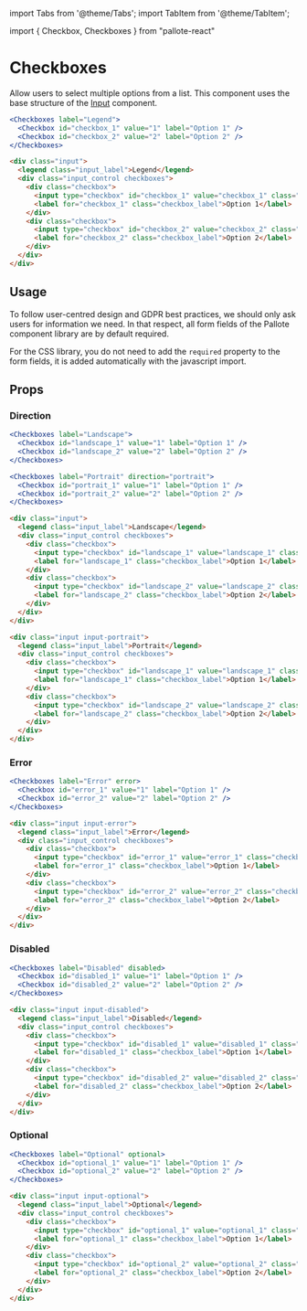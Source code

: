 ---
---
import Tabs from '@theme/Tabs';
import TabItem from '@theme/TabItem';

import { Checkbox, Checkboxes } from "pallote-react"

# Checkboxes

Allow users to select multiple options from a list. This component uses the base structure of the [Input](/docs/components/input) component.

<div class="docs_block">
  <Checkboxes label="Legend">
    <Checkbox id="checkbox_1" value="1" label="Option 1" />
    <Checkbox id="checkbox_2" value="2" label="Option 2" />
  </Checkboxes>
</div>

<Tabs groupId="package" queryString>
  <TabItem value="react" label="React">

```jsx
<Checkboxes label="Legend">
  <Checkbox id="checkbox_1" value="1" label="Option 1" />
  <Checkbox id="checkbox_2" value="2" label="Option 2" />
</Checkboxes>
```
  </TabItem>
  <TabItem value="css" label="CSS">

```html
<div class="input">
  <legend class="input_label">Legend</legend>
  <div class="input_control checkboxes">
    <div class="checkbox">
      <input type="checkbox" id="checkbox_1" value="checkbox_1" class="checkbox_control" />
      <label for="checkbox_1" class="checkbox_label">Option 1</label>
    </div>
    <div class="checkbox">
      <input type="checkbox" id="checkbox_2" value="checkbox_2" class="checkbox_control" />
      <label for="checkbox_2" class="checkbox_label">Option 2</label>
    </div>
  </div>
</div>
```
  </TabItem>
</Tabs>

## Usage

To follow user-centred design and GDPR best practices, we should only ask users for information we need. In that respect, all form fields of the Pallote component library are by default required.

For the CSS library, you do not need to add the `required` property to the form fields, it is added automatically with the javascript import.

## Props

### Direction

<div class="docs_block">
  <Checkboxes label="Landscape">
    <Checkbox id="landscape_1" value="1" label="Option 1" />
    <Checkbox id="landscape_2" value="2" label="Option 2" />
  </Checkboxes>
  <Checkboxes label="Portrait" direction="portrait">
    <Checkbox id="portrait_1" value="1" label="Option 1" />
    <Checkbox id="portrait_2" value="2" label="Option 2" />
  </Checkboxes>
</div>

<Tabs groupId="package" queryString>
  <TabItem value="react" label="React">

```jsx
<Checkboxes label="Landscape">
  <Checkbox id="landscape_1" value="1" label="Option 1" />
  <Checkbox id="landscape_2" value="2" label="Option 2" />
</Checkboxes>

<Checkboxes label="Portrait" direction="portrait">
  <Checkbox id="portrait_1" value="1" label="Option 1" />
  <Checkbox id="portrait_2" value="2" label="Option 2" />
</Checkboxes>
```
  </TabItem>
  <TabItem value="css" label="CSS">

```html
<div class="input">
  <legend class="input_label">Landscape</legend>
  <div class="input_control checkboxes">
    <div class="checkbox">
      <input type="checkbox" id="landscape_1" value="landscape_1" class="checkbox_control" />
      <label for="landscape_1" class="checkbox_label">Option 1</label>
    </div>
    <div class="checkbox">
      <input type="checkbox" id="landscape_2" value="landscape_2" class="checkbox_control" />
      <label for="landscape_2" class="checkbox_label">Option 2</label>
    </div>
  </div>
</div>

<div class="input input-portrait">
  <legend class="input_label">Portrait</legend>
  <div class="input_control checkboxes">
    <div class="checkbox">
      <input type="checkbox" id="landscape_1" value="landscape_1" class="checkbox_control" />
      <label for="landscape_1" class="checkbox_label">Option 1</label>
    </div>
    <div class="checkbox">
      <input type="checkbox" id="landscape_2" value="landscape_2" class="checkbox_control" />
      <label for="landscape_2" class="checkbox_label">Option 2</label>
    </div>
  </div>
</div>
```
  </TabItem>
</Tabs>

### Error

<div class="docs_block">
  <Checkboxes label="Error" error>
    <Checkbox id="error_1" value="1" label="Option 1" />
    <Checkbox id="error_2" value="2" label="Option 2" />
  </Checkboxes>
</div>

<Tabs groupId="package" queryString>
  <TabItem value="react" label="React">

```jsx
<Checkboxes label="Error" error>
  <Checkbox id="error_1" value="1" label="Option 1" />
  <Checkbox id="error_2" value="2" label="Option 2" />
</Checkboxes>
```
  </TabItem>
  <TabItem value="css" label="CSS">

```html
<div class="input input-error">
  <legend class="input_label">Error</legend>
  <div class="input_control checkboxes">
    <div class="checkbox">
      <input type="checkbox" id="error_1" value="error_1" class="checkbox_control" />
      <label for="error_1" class="checkbox_label">Option 1</label>
    </div>
    <div class="checkbox">
      <input type="checkbox" id="error_2" value="error_2" class="checkbox_control" />
      <label for="error_2" class="checkbox_label">Option 2</label>
    </div>
  </div>
</div>
```
  </TabItem>
</Tabs>

### Disabled

<div class="docs_block">
  <Checkboxes label="Disabled" disabled>
    <Checkbox id="disabled_1" value="1" label="Option 1" />
    <Checkbox id="disabled_2" value="2" label="Option 2" />
  </Checkboxes>
</div>

<Tabs groupId="package" queryString>
  <TabItem value="react" label="React">

```jsx
<Checkboxes label="Disabled" disabled>
  <Checkbox id="disabled_1" value="1" label="Option 1" />
  <Checkbox id="disabled_2" value="2" label="Option 2" />
</Checkboxes>
```
  </TabItem>
  <TabItem value="css" label="CSS">

```html
<div class="input input-disabled">
  <legend class="input_label">Disabled</legend>
  <div class="input_control checkboxes">
    <div class="checkbox">
      <input type="checkbox" id="disabled_1" value="disabled_1" class="checkbox_control" />
      <label for="disabled_1" class="checkbox_label">Option 1</label>
    </div>
    <div class="checkbox">
      <input type="checkbox" id="disabled_2" value="disabled_2" class="checkbox_control" />
      <label for="disabled_2" class="checkbox_label">Option 2</label>
    </div>
  </div>
</div>
```
  </TabItem>
</Tabs>

### Optional

<div class="docs_block">
  <Checkboxes label="Optional" optional>
    <Checkbox id="optional_1" value="1" label="Option 1" />
    <Checkbox id="optional_2" value="2" label="Option 2" />
  </Checkboxes>
</div>

<Tabs groupId="package" queryString>
  <TabItem value="react" label="React">

```jsx
<Checkboxes label="Optional" optional>
  <Checkbox id="optional_1" value="1" label="Option 1" />
  <Checkbox id="optional_2" value="2" label="Option 2" />
</Checkboxes>
```
  </TabItem>
  <TabItem value="css" label="CSS">

```html
<div class="input input-optional">
  <legend class="input_label">Optional</legend>
  <div class="input_control checkboxes">
    <div class="checkbox">
      <input type="checkbox" id="optional_1" value="optional_1" class="checkbox_control" />
      <label for="optional_1" class="checkbox_label">Option 1</label>
    </div>
    <div class="checkbox">
      <input type="checkbox" id="optional_2" value="optional_2" class="checkbox_control" />
      <label for="optional_2" class="checkbox_label">Option 2</label>
    </div>
  </div>
</div>
```
  </TabItem>
</Tabs>
